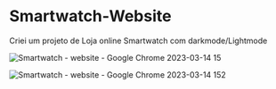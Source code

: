 # Smartwatch-Website
Criei um projeto de Loja online Smartwatch com darkmode/Lightmode



![Smartwatch - website - Google Chrome 2023-03-14 15](https://user-images.githubusercontent.com/105504791/225100944-e3b066f6-009a-4062-bae5-085885082023.jpg)




![Smartwatch - website - Google Chrome 2023-03-14 152](https://user-images.githubusercontent.com/105504791/225100958-00244580-a07f-4b07-b8cb-cdafd58e60b8.jpg)
